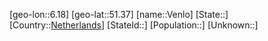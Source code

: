 ﻿---
location: [51.37,6.18]
type: City
tags:
- geo/City


SpocWebEntityId: 35242
isDeleted: false
confidential: public

---
[geo-lon::6.18]
[geo-lat::51.37]
[name::Venlo]
[State::]
[Country::[Netherlands](geo/Continent/Europe/Netherlands.md)]
[StateId::]
[Population::]
[Unknown::]

